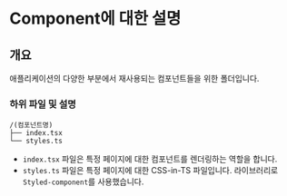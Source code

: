 # Component에 대한 설명

## 개요

애플리케이션의 다양한 부분에서 재사용되는 컴포넌트들을 위한 폴더입니다.

### 하위 파일 및 설명

```
/(컴포넌트명)
├── index.tsx
└── styles.ts
```

-   `index.tsx` 파일은 특정 페이지에 대한 컴포넌트를 렌더링하는 역할을 합니다.
-   `styles.ts` 파일은 특정 페이지에 대한 CSS-in-TS 파일입니다. 라이브러리로 `Styled-component`를 사용했습니다.
